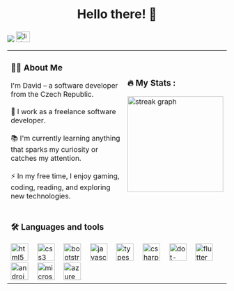 ###

<h1 align="center">Hello there! 👋</h1>

###

<div display="inline-block">
  <img src="https://visitor-badge.laobi.icu/badge?page_id=darkmackov.darkmackov&"/>
  <a href="https://www.linkedin.com/in/bambasekdavid/" target="_blank">
    <img src="https://cdn.jsdelivr.net/gh/devicons/devicon/icons/linkedin/linkedin-original.svg" width="32" height="24" alt="linkedin logo" />
  </a>
</div>

<table>
  <tr>
    <td>
        <h3>👩‍💻 About Me</h3>
        <p>I'm David – a software developer from the Czech Republic.<br><br>🔭 I work as a freelance software developer.<br><br>📚 I'm currently learning anything that sparks my curiosity or catches my attention.<br><br>⚡ In my free time, I enjoy gaming, coding, reading, and exploring new technologies.</p>
    </td>
    <td>
        <h3>🔥 My Stats :</h3>
        <div>
            <img src="https://streak-stats.demolab.com?user=darkmackov&locale=en&mode=daily&theme=github_dark&hide_border=true&border_radius=5&date_format=j%20M%5B%20Y%5D&order=3" height="220" alt="streak graph"  />
        </div>
    </td>
  </tr>
  <tr>
    <td colspan="2">
        <h3 align="left">🛠 Languages and tools</h3>
        <div >
            <img src="https://cdn.jsdelivr.net/gh/devicons/devicon/icons/html5/html5-original.svg" height="40" alt="html5 logo"  />
            <img width="12" />
            <img src="https://cdn.jsdelivr.net/gh/devicons/devicon/icons/css3/css3-original.svg" height="40" alt="css3 logo"  />
            <img width="12" />
            <img src="https://cdn.jsdelivr.net/gh/devicons/devicon/icons/bootstrap/bootstrap-original.svg" height="40" alt="bootstrap logo"  />
            <img width="12" />
            <img src="https://cdn.jsdelivr.net/gh/devicons/devicon/icons/javascript/javascript-original.svg" height="40" alt="javascript logo"  />
            <img width="12" />
            <img src="https://cdn.jsdelivr.net/gh/devicons/devicon/icons/typescript/typescript-original.svg" height="40" alt="typescript logo"  />
            <img width="12" />
            <img src="https://cdn.jsdelivr.net/gh/devicons/devicon/icons/csharp/csharp-original.svg" height="40" alt="csharp logo"  />
            <img width="12" />
            <img src="https://cdn.simpleicons.org/dotnet/512BD4" height="40" alt="dot-net logo"  />
            <img width="12" />
            <img src="https://cdn.jsdelivr.net/gh/devicons/devicon/icons/flutter/flutter-original.svg" height="40" alt="flutter logo"  />
            <img width="12" />
            <img src="https://cdn.jsdelivr.net/gh/devicons/devicon/icons/android/android-original.svg" height="40" alt="android logo"  />
            <img width="12" />
            <img src="https://cdn.jsdelivr.net/gh/devicons/devicon/icons/microsoftsqlserver/microsoftsqlserver-plain.svg" height="40" alt="microsoftsqlserver logo"  />
            <img width="12" />
            <img src="https://cdn.jsdelivr.net/gh/devicons/devicon/icons/azure/azure-original.svg" height="40" alt="azure logo"  />
        </div>
    </td>
  </tr>
</table>

<!--
**darkmackov/darkmackov** is a ✨ _special_ ✨ repository because its `README.md` (this file) appears on your GitHub profile.

Here are some ideas to get you started:

- 🔭 I’m currently working on ...
- 🌱 I’m currently learning ...
- 👯 I’m looking to collaborate on ...
- 🤔 I’m looking for help with ...
- 💬 Ask me about ...
- 📫 How to reach me: ...
- 😄 Pronouns: ...
- ⚡ Fun fact: ...
-->
